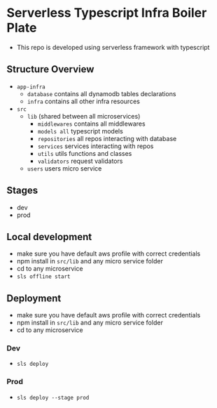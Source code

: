 # Serverless Typescript Infra Boiler Plate
- This repo is developed using serverless framework with typescript

## Structure Overview
- `app-infra`
    - `database` contains all dynamodb tables declarations
    - `infra` contains all other infra resources
- `src`
    - `lib` (shared between all microservices)
        - `middlewares` contains all middlewares
        - `models all` typescript models
        - `repositories` all repos interacting with database
        - `services` services interacting with repos
        - `utils` utils functions and classes
        - `validators` request validators
    - `users` users micro service

## Stages
- dev
- prod

## Local development
- make sure you have default aws profile with correct credentials
- npm install in `src/lib` and any micro service folder
- cd to any microservice
- `sls offline start`

## Deployment
- make sure you have default aws profile with correct credentials
- npm install in `src/lib` and any micro service folder
- cd to any microservice
### Dev
- `sls deploy`
### Prod
- `sls deploy --stage prod`